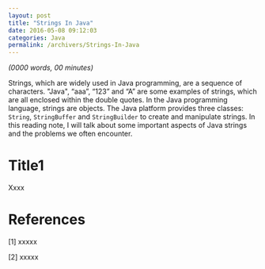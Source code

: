 ```yaml
---
layout: post
title: "Strings In Java"
date: 2016-05-08 09:12:03
categories: Java
permalink: /archivers/Strings-In-Java
---
```


_(0000 words, 00 minutes)_

Strings, which are widely used in Java programming, are a sequence of characters. "Java", “aaa”, “123” and “A” are some examples of strings, which are all enclosed within the double quotes. In the Java programming language, strings are objects. The Java platform provides three classes: `String`, `StringBuffer` and `StringBuilder` to create and manipulate strings. In this reading note, I will talk about some important aspects of Java strings and the problems we often encounter. 

<!--more-->

# Title1

Xxxx




# References

[1] xxxxx

[2] xxxxx